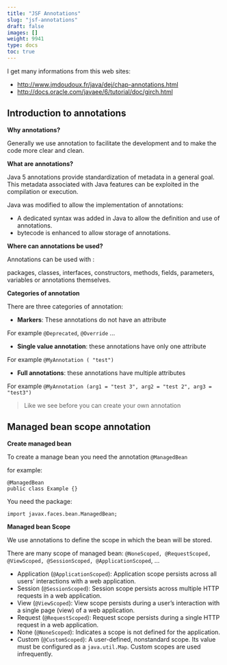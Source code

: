 ```yaml
---
title: "JSF Annotations"
slug: "jsf-annotations"
draft: false
images: []
weight: 9941
type: docs
toc: true
---
```


I get many informations from this web sites:

 - http://www.jmdoudoux.fr/java/dej/chap-annotations.html
 - http://docs.oracle.com/javaee/6/tutorial/doc/girch.html

## Introduction to annotations
**Why annotations?**

Generally we use annotation to facilitate the development and to make the code more clear and clean.

**What are annotations?**

Java 5 annotations provide standardization of metadata in a general goal. This metadata associated with Java features can be exploited in the compilation or execution.

Java was modified to allow the implementation of annotations:
 - A dedicated syntax was added in Java to allow the definition and use of annotations.
 - bytecode is enhanced to allow storage of annotations.

**Where can annotations be used?**

Annotations can be used with :
 
packages, classes, interfaces, constructors, methods, fields, parameters, variables or annotations themselves.

**Categories of annotation**

There are three categories of annotation:

 - **Markers**: These annotations do not have an attribute 

For example `@Deprecated`, `@Override` ...

 - **Single value annotation**: these annotations have only one attribute 

For example `@MyAnnotation ( "test")`

 - **Full annotations**: these annotations have multiple attributes 

For example `@MyAnnotation (arg1 = "test 3", arg2 = "test 2", arg3 = "test3")`

> Like we see before you can create your own annotation



## Managed bean scope annotation
**Create managed bean**

To create a manage bean you need the annotation `@ManagedBean`

for example:

    @ManagedBean
    public class Example {}

You need the package:

    import javax.faces.bean.ManagedBean;

**Managed bean Scope**

We use annotations to define the scope in which the bean will be stored. 

There are many scope of managed bean: `@NoneScoped, @RequestScoped, @ViewScoped, @SessionScoped, @ApplicationScoped`, ...

 - Application (`@ApplicationScoped`): Application scope persists across
   all users’ interactions with a web application.
 - Session (`@SessionScoped`): Session scope persists across multiple HTTP
   requests in a web application.
 - View (`@ViewScoped`): View scope persists during a user’s interaction
   with a single page (view) of a web application.
 - Request (`@RequestScoped`): Request scope persists during a single HTTP
   request in a web application.
 - None (`@NoneScoped`): Indicates a scope is not defined for the
   application.
 - Custom (`@CustomScoped`): A user-defined, nonstandard scope. Its value
   must be configured as a `java.util.Map`. Custom scopes are used
   infrequently.




